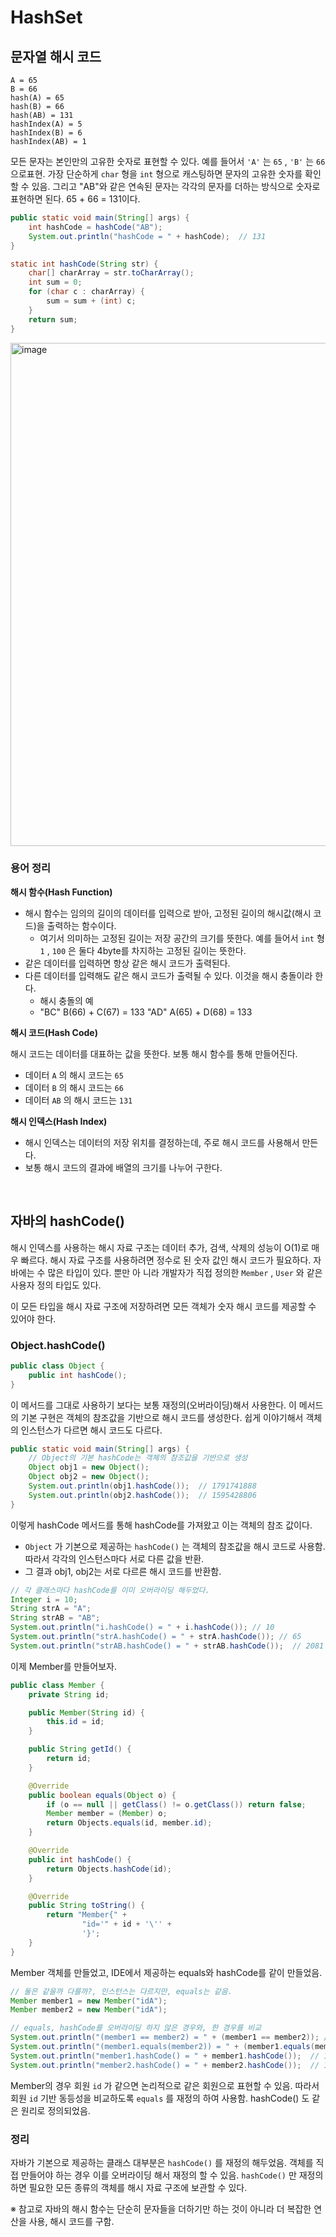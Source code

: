 # HashSet

## 문자열 해시 코드

```tsx
A = 65
B = 66
hash(A) = 65
hash(B) = 66
hash(AB) = 131
hashIndex(A) = 5
hashIndex(B) = 6
hashIndex(AB) = 1
```

모든 문자는 본인만의 고유한 숫자로 표현할 수 있다. 예를 들어서 `'A'` 는 `65` , `'B'` 는 `66` 으로표현. 가장 단순하게 `char` 형을 `int` 형으로 캐스팅하면 문자의 고유한 숫자를 확인할 수 있음. 그리고 "AB"와 같은 연속된 문자는 각각의 문자를 더하는 방식으로 숫자로 표현하면 된다. 65 + 66 = 131이다.

```java
public static void main(String[] args) {
    int hashCode = hashCode("AB");
    System.out.println("hashCode = " + hashCode);  // 131
}

static int hashCode(String str) {
    char[] charArray = str.toCharArray();
    int sum = 0;
    for (char c : charArray) {
        sum = sum + (int) c;
    }
    return sum;
}
```



<img width="805" alt="image" src="https://github.com/user-attachments/assets/0a50113b-674a-443c-8427-a4a77babc633" />

### 용어 정리

**해시 함수(Hash Function)**

- 해시 함수는 임의의 길이의 데이터를 입력으로 받아, 고정된 길이의 해시값(해시 코드)을 출력하는 함수이다.
  - 여기서 의미하는 고정된 길이는 저장 공간의 크기를 뜻한다. 예를 들어서 `int` 형 `1` , `100` 은 둘다 4byte를 차지하는 고정된 길이는 뜻한다.
- 같은 데이터를 입력하면 항상 같은 해시 코드가 출력된다.
- 다른 데이터를 입력해도 같은 해시 코드가 출력될 수 있다. 이것을 해시 충돌이라 한다.
  - 해시 충돌의 예
  - "BC" B(66) + C(67) = 133 "AD" A(65) + D(68) = 133

**해시 코드(Hash Code)**

해시 코드는 데이터를 대표하는 값을 뜻한다. 보통 해시 함수를 통해 만들어진다.

- 데이터 `A` 의 해시 코드는 `65` 
- 데이터 `B` 의 해시 코드는 `66` 
- 데이터 `AB` 의 해시 코드는 `131`

**해시 인덱스(Hash Index)**

- 해시 인덱스는 데이터의 저장 위치를 결정하는데, 주로 해시 코드를 사용해서 만든다.
- 보통 해시 코드의 결과에 배열의 크기를 나누어 구한다.

<br/>

## 자바의 hashCode()

해시 인덱스를 사용하는 해시 자료 구조는 데이터 추가, 검색, 삭제의 성능이 O(1)로 매우 빠르다. 해시 자료 구조를 사용하려면 정수로 된 숫자 값인 해시 코드가 필요하다. 자바에는 수 많은 타입이 있다. 뿐만 아 니라 개발자가 직접 정의한 `Member` , `User` 와 같은 사용자 정의 타입도 있다.

이 모든 타입을 해시 자료 구조에 저장하려면 모든 객체가 숫자 해시 코드를 제공할 수 있어야 한다.

### Object.hashCode()

```java
public class Object {
    public int hashCode();
}
```

이 메서드를 그대로 사용하기 보다는 보통 재정의(오버라이딩)해서 사용한다. 이 메서드의 기본 구현은 객체의 참조값을 기반으로 해시 코드를 생성한다. 쉽게 이야기해서 객체의 인스턴스가 다르면 해시 코드도 다르다.

```java
public static void main(String[] args) {
    // Object의 기본 hashCode는 객체의 참조값을 기반으로 생성
    Object obj1 = new Object();
    Object obj2 = new Object();
    System.out.println(obj1.hashCode());  // 1791741888
    System.out.println(obj2.hashCode());  // 1595428806
}
```

이렇게 hashCode 메서드를 통해 hashCode를 가져왔고 이는 객체의 참조 값이다.

- `Object` 가 기본으로 제공하는 `hashCode()` 는 객체의 참조값을 해시 코드로 사용함. 따라서 각각의 인스턴스마다 서로 다른 값을 반환.
- 그 결과 obj1, obj2는 서로 다르른 해시 코드를 반환함.

```java
// 각 클래스마다 hashCode를 이미 오버라이딩 해두었다.
Integer i = 10;
String strA = "A";
String strAB = "AB";
System.out.println("i.hashCode() = " + i.hashCode()); // 10
System.out.println("strA.hashCode() = " + strA.hashCode()); // 65
System.out.println("strAB.hashCode() = " + strAB.hashCode());  // 2081
```

이제 Member를 만들어보자.

```java
public class Member {
    private String id;

    public Member(String id) {
        this.id = id;
    }

    public String getId() {
        return id;
    }

    @Override
    public boolean equals(Object o) {
        if (o == null || getClass() != o.getClass()) return false;
        Member member = (Member) o;
        return Objects.equals(id, member.id);
    }

    @Override
    public int hashCode() {
        return Objects.hashCode(id);
    }

    @Override
    public String toString() {
        return "Member{" +
                "id='" + id + '\'' +
                '}';
    }
}
```

Member 객체를 만들었고, IDE에서 제공하는 equals와 hashCode를 같이 만들었음.

```java
// 둘은 같을까 다를까?, 인스턴스는 다르지만, equals는 같음.
Member member1 = new Member("idA");
Member member2 = new Member("idA");

// equals, hashCode를 오버라이딩 하지 않은 경우와, 한 경우를 비교
System.out.println("(member1 == member2) = " + (member1 == member2)); // false
System.out.println("(member1.equals(member2)) = " + (member1.equals(member2))); // true
System.out.println("member1.hashCode() = " + member1.hashCode());  // 104070
System.out.println("member2.hashCode() = " + member2.hashCode());  // 104070
```

Member의 경우 회원 `id` 가 같으면 논리적으로 같은 회원으로 표현할 수 있음. 따라서 회원 `id` 기반 동등성을 비교하도록 `equals` 를 재정의 하여 사용함. hashCode() 도 같은 원리로 정의되었음.

### 정리

자바가 기본으로 제공하는 클래스 대부분은 `hashCode()` 를 재정의 해두었음. 객체를 직접 만들어야 하는 경우 이를 오버라이딩 해서 재정의 할 수 있음. `hashCode()` 만 재정의하면 필요한 모든 종류의 객체를 해시 자료 구조에 보관할 수 있다.

※ 참고로 자바의 해시 함수는 단순히 문자들을 더하기만 하는 것이 아니라 더 복잡한 연산을 사용, 해시 코드를 구함.


